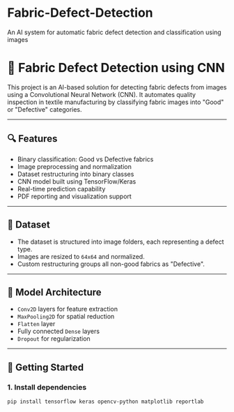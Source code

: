 # Fabric-Defect-Detection
An AI system for automatic fabric defect detection and classification using images

# 🧵 Fabric Defect Detection using CNN

This project is an AI-based solution for detecting fabric defects from images using a Convolutional Neural Network (CNN). It automates quality inspection in textile manufacturing by classifying fabric images into "Good" or "Defective" categories.

---

## 🔍 Features

- Binary classification: Good vs Defective fabrics
- Image preprocessing and normalization
- Dataset restructuring into binary classes
- CNN model built using TensorFlow/Keras
- Real-time prediction capability
- PDF reporting and visualization support

---

## 📁 Dataset

- The dataset is structured into image folders, each representing a defect type.
- Images are resized to `64x64` and normalized.
- Custom restructuring groups all non-good fabrics as "Defective".

---

## 🧠 Model Architecture

- `Conv2D` layers for feature extraction
- `MaxPooling2D` for spatial reduction
- `Flatten` layer
- Fully connected `Dense` layers
- `Dropout` for regularization

---

## 🚀 Getting Started

### 1. Install dependencies
```bash
pip install tensorflow keras opencv-python matplotlib reportlab
